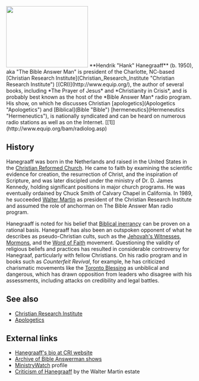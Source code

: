 <img src="http://upload.wikimedia.org/wikipedia/commons/thumb/4/4c/Hank_Hanegraaff.jpg/220px-Hank_Hanegraaff.jpg" style="width:220px;height:165px;" />
**Hendrik "Hank" Hanegraaff** (b. 1950), aka "The Bible Answer Man"
is president of the Charlotte, NC-based
[Christian Research Institute](Christian_Research_Institute "Christian Research Institute")
[(CRI)](http://www.equip.org/), the author of several books,
including *The Prayer of Jesus* and *Christianity in Crisis*, and
is probably best known as the host of the *Bible Answer Man* radio
program. His show, on which he discusses Christian
[apologetics](Apologetics "Apologetics") and
[Biblical](Bible "Bible")
[hermeneutics](Hermeneutics "Hermeneutics"), is nationally
syndicated and can be heard on numerous radio stations as well as
on the Internet. [[1]](http://www.equip.org/bam/radiolog.asp)

## History

Hanegraaff was born in the Netherlands and raised in the United
States in the
[Christian Reformed Church](Christian_Reformed_Church "Christian Reformed Church").
He came to faith by examining the scientific evidence for creation,
the resurrection of Christ, and the inspiration of Scripture, and
was later discipled under the ministry of Dr. D. James Kennedy,
holding significant positions in major church programs. He was
eventually ordained by Chuck Smith of Calvary Chapel in California.
In 1989, he succeeded
[Walter Martin](Walter_Martin "Walter Martin") as president of the
Christian Research Institute and assumed the role of anchorman on
The Bible Answer Man radio program.

Hanegraaff is noted for his belief that
[Biblical inerrancy](Inerrancy "Inerrancy") can be proven on a
rational basis. Hanegraaff has also been an outspoken opponent of
what he describes as pseudo-Christian cults, such as the
[Jehovah's Witnesses](Jehovah's_Witnesses "Jehovah's Witnesses"),
[Mormons](Mormonism "Mormonism"), and the
[Word of Faith](Word_of_Faith "Word of Faith") movement.
Questioning the validity of religious beliefs and practices has
resulted in considerable controversy for Hanegraaf, particularly
with fellow Christians. On his radio program and in books such as
*Counterfeit Revival*, for example, he has criticized charismatic
movements like the
[Toronto Blessing](index.php?title=Toronto_Blessing&action=edit&redlink=1 "Toronto Blessing (page does not exist)")
as unbiblical and dangerous, which has drawn opposition from
leaders who disagree with his assessments, including attacks on
credibility and legal battles.

## See also

-   [Christian Research Institute](Christian_Research_Institute "Christian Research Institute")
-   [Apologetics](Apologetics "Apologetics")

## External links

-   [Hanegraaff's bio at CRI website](http://www.equip.org/abouthank/index.asp)
-   [Archive of Bible Answerman shows](http://www.oneplace.com/Ministries/bible_answer_man/)
-   [MinistryWatch](http://www.ministrywatch.org/mw2.1/F_SumRpt.asp?EIN=226063412)
    profile
-   [Criticism of Hanegraaff](http://www.waltermartin.com/cri.html)
    by the Walter Martin estate



